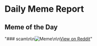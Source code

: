 # Daily Meme Report

## Meme of the Day
"### scam\n\n![Meme](https://i.redd.it/lqzx34zrptwf1.png)\n\n[View on Reddit](https://redd.it/1odxyvc)"
